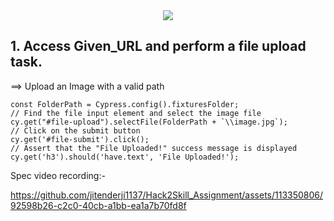 <div align="center"><img src="https://hack2skill.com/brandguidelines/assets/images/H2S_Gradient_Logo.svg" /></div>



##  1. Access Given_URL and perform a file upload task.


==> Upload an Image with a valid path
```
const FolderPath = Cypress.config().fixturesFolder;
// Find the file input element and select the image file
cy.get("#file-upload").selectFile(FolderPath + `\\image.jpg`);
// Click on the submit button
cy.get('#file-submit').click();
// Assert that the "File Uploaded!" success message is displayed
cy.get('h3').should('have.text', 'File Uploaded!');
```

Spec video recording:-

https://github.com/jitenderji1137/Hack2Skill_Assignment/assets/113350806/92598b26-c2c0-40cb-a1bb-ea1a7b70fd8f




